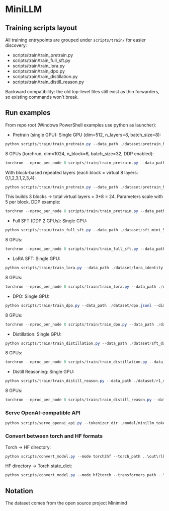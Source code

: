 # MiniLLM

## Training scripts layout

All training entrypoints are grouped under `scripts/train/` for easier discovery:

- scripts/train/train_pretrain.py
- scripts/train/train_full_sft.py
- scripts/train/train_lora.py
- scripts/train/train_dpo.py
- scripts/train/train_distillation.py
- scripts/train/train_distill_reason.py

Backward compatibility: the old top-level files still exist as thin forwarders, so existing commands won’t break.

## Run examples

From repo root (Windows PowerShell examples use python as launcher):

- Pretrain (single GPU):
Single GPU (dim=512, n_layers=8, batch_size=8):
```powershell
python scripts/train/train_pretrain.py --data_path ./dataset/pretrain_hq.jsonl --dim 512 --n_layers 8 --batch_size 8 --tokenizer_dir ./model/minillm_tokenizer
```
8 GPUs (torchrun, dim=1024, n_block=6, batch_size=32, DDP enabled):
```powershell
torchrun --nproc_per_node 8 scripts/train/train_pretrain.py --data_path ./dataset/pretrain_hq.jsonl --dim 1024 --n_block 6 --batch_size 32 --ddp --tokenizer_dir ./model/minillm_tokenizer
```
With block-based repeated layers (each block = virtual 8 layers: 0,1,2,3,1,2,3,4):
```powershell
python scripts/train/train_pretrain.py --data_path ./dataset/pretrain_hq.jsonl --n_block 3 --tokenizer_dir meta-llama/Llama-3.2-3B --trust_remote_code
```
This builds 3 blocks -> total virtual layers = 3*8 = 24. Parameters scale with 5 per block.
DDP example:
```powershell
torchrun --nproc_per_node 8 scripts/train/train_pretrain.py --data_path ./dataset/pretrain_hq.jsonl --dim 1024 --n_block 6 --batch_size 32 --ddp --use_wandb --tokenizer_dir deepseek-ai/DeepSeek-V3 --trust_remote_code
```

- Full SFT (DDP 2 GPUs):
Single GPU:
```powershell
python scripts/train/train_full_sft.py --data_path ./dataset/sft_mini_512.jsonl --dim 512 --n_layers 8 --batch_size 8 --tokenizer_dir ./model/minillm_tokenizer
```
8 GPUs:
```powershell
torchrun --nproc_per_node 8 scripts/train/train_full_sft.py --data_path ./dataset/sft_mini_512.jsonl --dim 1024 --n_block 6 --batch_size 32 --ddp --tokenizer_dir ./model/minillm_tokenizer
```

- LoRA SFT:
Single GPU:
```powershell
python scripts/train/train_lora.py --data_path ./dataset/lora_identity.jsonl --dim 512 --n_layers 8 --batch_size 8 --tokenizer_dir ./model/minillm_tokenizer
```
8 GPUs:
```powershell
torchrun --nproc_per_node 8 scripts/train/train_lora.py --data_path ./dataset/lora_identity.jsonl --dim 1024 --n_block 6 --batch_size 32 --ddp --tokenizer_dir ./model/minillm_tokenizer
```

- DPO:
Single GPU:
```powershell
python scripts/train/train_dpo.py --data_path ./dataset/dpo.jsonl --dim 512 --n_layers 8 --batch_size 8 --tokenizer_dir ./model/minillm_tokenizer
```
8 GPUs:
```powershell
torchrun --nproc_per_node 8 scripts/train/train_dpo.py --data_path ./dataset/dpo.jsonl --dim 1024 --n_block 6 --batch_size 32 --ddp --tokenizer_dir ./model/minillm_tokenizer
```

- Distillation:
Single GPU:
```powershell
python scripts/train/train_distillation.py --data_path ./dataset/sft_data.jsonl --dim 512 --n_layers 8 --batch_size 8 --tokenizer_dir ./model/minillm_tokenizer
```
8 GPUs:
```powershell
torchrun --nproc_per_node 8 scripts/train/train_distillation.py --data_path ./dataset/sft_data.jsonl --dim 1024 --n_block 6 --batch_size 32 --ddp --tokenizer_dir ./model/minillm_tokenizer
```

- Distill Reasoning:
Single GPU:
```powershell
python scripts/train/train_distill_reason.py --data_path ./dataset/r1_mix_1024.jsonl --dim 512 --n_layers 8 --batch_size 8 --tokenizer_dir ./model/minillm_tokenizer
```
8 GPUs:
```powershell
torchrun --nproc_per_node 8 scripts/train/train_distill_reason.py --data_path ./dataset/r1_mix_1024.jsonl --dim 1024 --n_block 6 --batch_size 32 --ddp --tokenizer_dir ./model/minillm_tokenizer
```

### Serve OpenAI-compatible API

```powershell
python scripts/serve_openai_api.py --tokenizer_dir ./model/minillm_tokenizer
```

### Convert between torch and HF formats

Torch -> HF directory:
```powershell
python scripts/convert_model.py --mode torch2hf --torch_path ..\out\rlhf_512.pth --transformers_path ..\MiniLLM2-Small --tokenizer_dir ./model/minillm_tokenizer
```
HF directory -> Torch state_dict:
```powershell
python scripts/convert_model.py --mode hf2torch --transformers_path ..\MiniLLM2-Small --torch_path ..\out\rlhf_512.pth
```

## Notation
The dataset comes from the open source project Minimind
